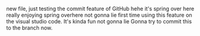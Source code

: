 new file, just testing
the commit feature of GitHub
hehe
it's spring over here\
really enjoying spring overhere not gonna lie
first time using this feature on the visual studio code. It's kinda fun not gonna lie
Gonna try to commit this to the branch now.
